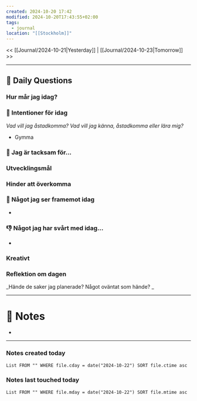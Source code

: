 ```yaml
---
created: 2024-10-20 17:42
modified: 2024-10-20T17:43:55+02:00
tags:
  - journal
location: "[[Stockholm]]"
---
```


<< [[Journal/2024-10-21|Yesterday]] | [[Journal/2024-10-23|Tomorrow]] >>

---
## 📅 Daily Questions
### Hur mår jag idag?

### 🚀  Intentioner för idag
_Vad vill jag åstadkomma? Vad vill jag känna, åstadkomma eller lära mig?_
- Gymma

### 🙏 Jag är tacksam för...

### Utvecklingsmål

### Hinder att överkomma

### 🙌 Något jag ser framemot idag
- 

### 👎 Något jag har svårt med idag...
- 

### Kreativt

### Reflektion om dagen
_Hände de saker jag planerade? Något oväntat som hände? _

---
# 📝 Notes
- 
---
### Notes created today
```dataview
List FROM "" WHERE file.cday = date("2024-10-22") SORT file.ctime asc
```
### Notes last touched today
```dataview
List FROM "" WHERE file.mday = date("2024-10-22") SORT file.mtime asc
```